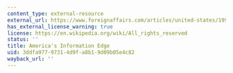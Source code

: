 ```yaml
---
content_type: external-resource
external_url: https://www.foreignaffairs.com/articles/united-states/1996-03-01/americas-information-edge
has_external_license_warning: true
license: https://en.wikipedia.org/wiki/All_rights_reserved
status: ''
title: America's Information Edge
uid: 3ddfa977-9731-4d9f-a8b1-9d09b05e4c82
wayback_url: ''
---
```

